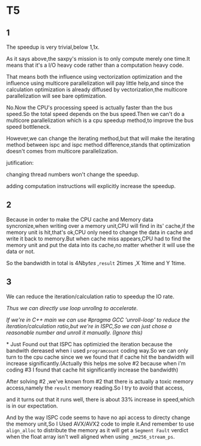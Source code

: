 # T5

## 1

The speedup is very trivial,below 1,1x.

As it says above,the saxpy's mission is to only compute merely one time.It means that it's a I/O heavy code rather than a computation heavy code.

That means both the influence using vectorization optimization and the influence using multicore parallelization will pay little help,and since the calculation optimization is already diffused by vectorization,the multicore parallelization will see bare optimization.

No.Now the CPU's processing speed is actually faster than the bus speed.So the total speed depends on the bus speed.Then we can't do a multicore parallelization which is a cpu speedup method,to improve the bus speed bottleneck.

However,we can change the iterating method,but that will make the iterating method between ispc and ispc method difference,stands that optimization doesn't comes from multicore parallelization.

jutification:

changing thread numbers won't change the speedup.

adding computation instructions will explicitly increase the speedup.

## 2

Because in order to make the CPU cache and Memory data  syncronize,when writing over a memory unit,CPU will find in its'  cache,if the memory unit is hit,that's ok,CPU only need to change the data in cache and write it back to memory.But when cache miss appears,CPU had to find the memory unit and put the data into its cache,no matter whether it will use the data or not.

So the bandwidth in total is $4Nbytes$ ,`result`  2times ,X 1time and Y 1time.

## 3

We can reduce the iteration/calculation ratio to speedup the IO rate.

*Thus we can directly use loop unrollng to accelerate.*

*If we're in C++ main we can use #pragma GCC 'unroll-loop' to reduce the iteration/calculation ratio,but we're in ISPC,So we can just chose a reasonable number and unroll it manually. (Ignore this)*

\* Just Found out that ISPC has optimizied the iteration because the bandwith dereased when i used `programcount` coding way.So we can only turn to the cpu cache since we we found that if cache hit the bandwidth will increase significantly.(Actually this helps me solve #2 because when i'm coding #3 I found that cache hit significantly increase the bandwidth)

 After solving #2 ,we've known from #2 that there is actually a toxic memory access,namely the `result` memory reading.So I try to avoid that access,

and it turns out that it runs well, there is about 33% increase in speed,which is in our expectation.

And by the way ISPC code seems to have no api access to directy change the memory unit,So I Used AVX/AVX2 code to imple it.And remember to use `align_alloc` to distribute the memory as it will get a `Segment Fault` verdict when the float array isn't well aligned when using `_mm256_stream_ps`.
